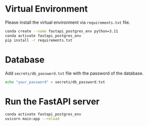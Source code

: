 # Virtual Environment

Please install the virtual environment via `requirements.txt` file.

```bash
conda create --name fastapi_postgres_env python=3.11
conda activate fastapi_postgres_env
pip install -r requirements.txt
```

# Database

Add `secrets/db_password.txt` file with the password of the database.

```bash
echo "your_password" > secrets/db_password.txt
```

# Run the FastAPI server

```bash
conda activate fastapi_postgres_env
uvicorn main:app --reload
```
